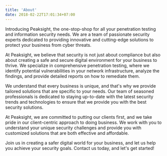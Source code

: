 ```yaml
---
title: 'About'
date: 2018-02-22T17:01:34+07:00
---
```


Introducing Peaksight, the one-stop-shop for all your penetration testing and information security needs. We are a team of passionate security experts dedicated to providing innovative and cutting-edge solutions to protect your business from cyber threats.

At Peaksight, we believe that security is not just about compliance but also about creating a safe and secure digital environment for your business to thrive. We specialize in comprehensive penetration testing, where we identify potential vulnerabilities in your network infrastructure, analyze the findings, and provide detailed reports on how to remediate them.

We understand that every business is unique, and that's why we provide tailored solutions that are specific to your needs. Our team of seasoned professionals is dedicated to staying up-to-date with the latest security trends and technologies to ensure that we provide you with the best security solutions.

At Peaksight, we are committed to putting our clients first, and we take pride in our client-centric approach to doing business. We work with you to understand your unique security challenges and provide you with customized solutions that are both effective and affordable.

Join us in creating a safer digital world for your business, and let us help you achieve your security goals. Contact us today, and let's get started!